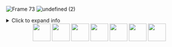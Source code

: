 <!--
**TrangNguyen808/TrangNguyen808** is a ✨ _special_ ✨ repository because its `README.md` (this file) appears on your GitHub profile.

Here are some ideas to get you started:![Frame 73](https://github.com/user-attachments/assets/0215c14f-c5c8-4223-8894-dfc5a387f70b)


- 🔭 I’m currently working on ...
- 🌱 I’m currently learning ...
- 👯 I’m looking to collaborate on ...
- 🤔 I’m looking for help with ...
- 💬 Ask me about ...
- 📫 How to reach me: ...
- 😄 Pronouns: ...
- ⚡ Fun fact: ...
-->
![Frame 73](https://github.com/user-attachments/assets/14961abd-4d66-4541-b2e7-da8b6d48cd94)
![undefined (2)](https://github.com/user-attachments/assets/6f0c1ee4-9afd-4427-9ccf-eddc66da230f)
<details> <summary>Click to expand info</summary> loading...</details>
<div align="center">
  <img align="center" height="48" src="https://emoji.discadia.com/emojis/resized/6846ada5-19cc-426b-9fc3-360a8b53faa9_48x48.webp"/>
  <img align="center" height="48" src="https://emoji.discadia.com/emojis/resized/c4101faf-8e79-4ea6-b8a0-77347f033437_48x48.webp"/>
  <img align="center" height="48" src="https://emoji.discadia.com/emojis/resized/2bc2edb2-7547-4325-826c-aa55d75e18bc_48x48.webp"/>
  <img align="center" height="48" src="https://emoji.discadia.com/emojis/resized/c1af8609-dfd9-444f-b4dc-497050a7472b_48x48.webp"/>
  <img align="center" height="48" src="https://emoji.discadia.com/emojis/resized/badbdefe-1b65-48e6-9635-02c607649787_48x48.webp"/>
  <img align="center" height="48" src="https://emoji.discadia.com/emojis/resized/2f87ec87-8325-424b-a9d3-91e5dba028c4_48x48.webp"/>
  <img align="center" height="48" src="https://emoji.discadia.com/emojis/resized/ce418dc9-c25f-465d-877b-a564c04e43d0_48x48.webp"/>

</div>


